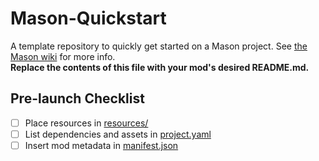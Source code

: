# Mason-Quickstart

A template repository to quickly get started on a Mason project. See [the Mason wiki](https://github.com/H3VR-Modding/Mason/wiki) for more info.  
**Replace the contents of this file with your mod's desired README.md.**

## Pre-launch Checklist

- [ ] Place resources in [resources/](resources/)
- [ ] List dependencies and assets in [project.yaml](project.yaml)
- [ ] Insert mod metadata in [manifest.json](manifest.json)
